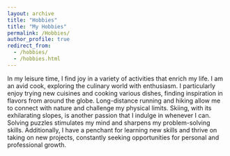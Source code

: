 ```yaml
---
layout: archive
title: "Hobbies"
title: "My Hobbies"
permalink: /Hobbies/
author_profile: true
redirect_from: 
  - /hobbies/
  - /hobbies.html
---
```


In my leisure time, I find joy in a variety of activities that enrich my life. I am an avid cook, exploring the culinary world with enthusiasm. I particularly enjoy trying new cuisines and cooking various dishes, finding inspiration in flavors from around the globe. Long-distance running and hiking allow me to connect with nature and challenge my physical limits. Skiing, with its exhilarating slopes, is another passion that I indulge in whenever I can. Solving puzzles stimulates my mind and sharpens my problem-solving skills. Additionally, I have a penchant for learning new skills and thrive on taking on new projects, constantly seeking opportunities for personal and professional growth.
